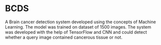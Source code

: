 # BCDS
A Brain cancer detection system developed using the concepts of Machine Learning. The model was trained on dataset of 1500 images. The system was developed with the help of TensorFlow and CNN and could detect whether a query image contained cancerous tissue or not. 
